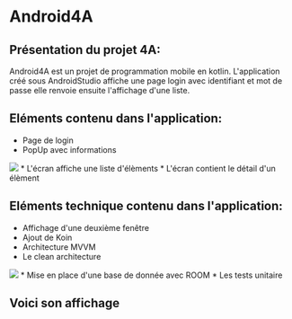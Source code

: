 # Android4A
## Présentation du projet 4A:

Android4A est un projet de programmation mobile en kotlin.
L'application créé sous AndroidStudio affiche une page login avec identifiant et mot de passe
elle renvoie ensuite l'affichage d'une liste.

## Eléments contenu dans l'application:
* Page de login
* PopUp avec informations
<image src="https://github.com/sunnycucumber/Android4A/blob/master/Screenshots/PopUpErreur.PNG">
* L'écran affiche une liste d'élèments
* L'écran contient le détail d'un élèment

## Eléments technique contenu dans l'application:
* Affichage d'une deuxième fenêtre
* Ajout de Koin
* Architecture MVVM
* Le clean architecture
<image src="https://github.com/sunnycucumber/Android4A/blob/master/Screenshots/Cleanarchitecture.PNG">
* Mise en place d'une base de donnée avec ROOM
* Les tests unitaire


## Voici son affichage


